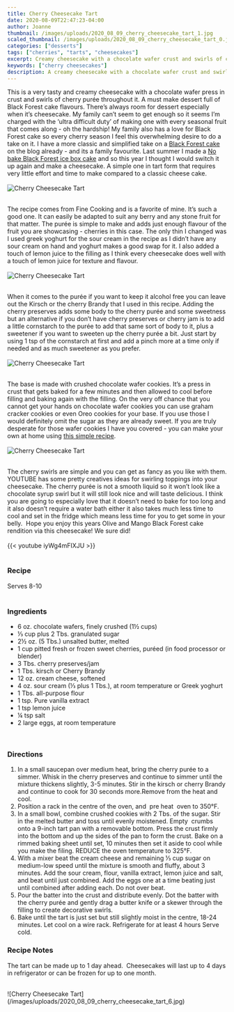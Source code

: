 ```yaml
---
title: Cherry Cheesecake Tart
date: 2020-08-09T22:47:23-04:00
author: Joanne
thumbnail: /images/uploads/2020_08_09_cherry_cheesecake_tart_1.jpg
scaled_thumbnail: /images/uploads/2020_08_09_cherry_cheesecake_tart_0.jpg
categories: ["desserts"]
tags: ["cherries", "tarts", "cheesecakes"]
excerpt: Creamy cheesecake with a chocolate wafer crust and swirls of cherry purée 
keywords: ["cherry cheesecakes"]
description: A creamy cheesecake with a chocolate wafer crust and swirls of cherry purée 
---
```


This is a very tasty and creamy cheesecake with a chocolate wafer press in crust and swirls of cherry purée throughout it. A must make dessert full of Black Forest cake flavours. There’s always room for dessert especially when it’s cheesecake. My family can’t seem to get enough so it seems I’m charged with the ‘ultra difficult duty’ of making one with every seasonal fruit that comes along - oh the hardship! My family also has a love for Black Forest cake so every cherry season I feel this overwhelming desire to do a take on it. I have a more classic and simplified take on a [Black Forest cake](https://www.oliveandmango.com/black-forest-cake/) on the blog already - and its a family favourite. Last summer I made a [No bake Black Forest ice box cake](https://www.oliveandmango.com/no-bake-black-forest-icebox-cake/) and so this year I thought I would switch it up again and make a cheesecake. A simple one in tart form that requires very little effort and time to make compared to a classic cheese cake. 
</br>
</br>
![Cherry Cheesecake Tart](/images/uploads/2020_08_09_cherry_cheesecake_tart_2.jpg)
</br>
</br>

The recipe comes from Fine Cooking and is a favorite of mine. It’s such a good one. It can easily be adapted to suit any berry and any stone fruit for that matter. The purée is simple to make and adds just enough flavour of the fruit you are showcasing - cherries in this case. The only thin I changed was I used greek yoghurt for the sour cream in the recipe as I didn’t have any sour cream on hand and yoghurt makes a good swap for it. I also added a touch of lemon juice to the filling as I think every cheesecake does well with a touch of lemon juice for texture and flavour. 
</br>
</br>
![Cherry Cheesecake Tart](/images/uploads/2020_08_09_cherry_cheesecake_tart_3.jpg)
</br>
</br>

When it comes to the purée if you want to keep it alcohol free you can leave out the Kirsch or the cherry Brandy that I used in this recipe. Adding the cherry preserves adds some body to the cherry purée and some sweetness but an alternative if you don’t have cherry preserves or cherry jam is to add a little cornstarch to the purée to add that same sort of body to it, plus a sweetener if you want to sweeten up the cherry purée a bit. Just start by using 1 tsp of the cornstarch at first and add a pinch more at a time only if needed and as much sweetener as you prefer. 
</br>
</br>
![Cherry Cheesecake Tart](/images/uploads/2020_08_09_cherry_cheesecake_tart_4.jpg)
</br>
</br>

The base is made with crushed chocolate wafer cookies. It’s a press in crust that gets baked for a few minutes and then allowed to cool before filling and baking again with the filling. On the very off chance that you cannot get your hands on chocolate wafer cookies you can use graham cracker cookies or even Oreo cookies for your base. If you use those I would definitely omit the sugar as they are already sweet. If you are truly desperate for those wafer cookies I have you covered - you can make your own at home using [this simple recipe](https://www.oliveandmango.com/chocolate-banoffee-pie/). 
</br>
</br>
![Cherry Cheesecake Tart](/images/uploads/2020_08_09_cherry_cheesecake_tart_5.jpg)
</br>
</br>

The cherry swirls are simple and you can get as fancy as you like with them. YOUTUBE has some pretty creatives ideas for swirling toppings into your cheesecake. The cherry purée is not a smooth liquid so it won’t look like a chocolate syrup swirl but it will still look nice and will taste delicious. I think you are going to especially love that it doesn’t need to bake for too long and it also doesn’t require a water bath either it also takes much less time to cool and set in the fridge which means less time for you to get some in your belly.  Hope you enjoy this years Olive and Mango Black Forest cake rendition via this cheesecake! We sure did! 
</br>
</br>
{{< youtube iyWg4mFIXJU >}}
</br>
</br>

### Recipe
Serves 8-10 
</br>
</br>

### Ingredients

* <span itemprop="recipeIngredient">6 oz. chocolate wafers, finely crushed (1&frac12; cups) </span>
* <span itemprop="recipeIngredient">&frac13; cup plus 2 Tbs. granulated sugar</span>
* <span itemprop="recipeIngredient">2&frac12; oz. (5 Tbs.) unsalted butter, melted</span>
* <span itemprop="recipeIngredient">1 cup pitted fresh or frozen sweet cherries, puréed (in food processor or blender)</span>
* <span itemprop="recipeIngredient">3 Tbs. cherry preserves/jam</span>
* <span itemprop="recipeIngredient">1 Tbs. kirsch or Cherry Brandy </span>
* <span itemprop="recipeIngredient">12 oz. cream cheese, softened</span>
* <span itemprop="recipeIngredient">4 oz. sour cream (&frac13; plus 1 Tbs.), at room temperature or Greek yoghurt </span>
* <span itemprop="recipeIngredient">1 Tbs. all-purpose flour</span>
* <span itemprop="recipeIngredient">1 tsp. Pure vanilla extract</span>
* <span itemprop="recipeIngredient">1 tsp lemon juice </span>
* <span itemprop="recipeIngredient">&frac14; tsp salt</span>
* <span itemprop="recipeIngredient">2 large eggs, at room temperature</span>
</br>

### Directions

1. In a small saucepan over medium heat, bring the cherry purée to a simmer. Whisk in the cherry preserves and continue to simmer until the mixture thickens slightly, 3-5 minutes. Stir in the kirsch or cherry Brandy and continue to cook for 30 seconds more.Remove from the heat and cool.
2. Position a rack in the centre of the oven, and  pre heat  oven to 350°F.
3. In a small bowl, combine crushed cookies with 2 Tbs. of the sugar. Stir in the melted butter and toss until evenly moistened. Empty  crumbs onto a 9-inch tart pan with a removable bottom. Press the crust firmly into the bottom and up the sides of the pan to form the crust. Bake on a rimmed baking sheet until set, 10 minutes then set it aside to cool while you make the filing. REDUCE the oven temperature to 325°F.
4. With a mixer beat the cream cheese and remaining &frac13; cup sugar on medium-low speed until the mixture is smooth and fluffy, about 3 minutes. Add the sour cream, flour, vanilla extract, lemon juice and salt, and beat until just combined. Add the eggs one at a time beating just until combined after adding each. Do not over beat. 
5. Pour the batter into the crust and distribute evenly. Dot the batter with the cherry purée and gently drag a butter knife or a skewer through the filling to create decorative swirls.
6. Bake until the tart is just set but still slightly moist in the centre, 18-24 minutes. Let cool on a wire rack. Refrigerate for at least 4 hours Serve cold. 

### Recipe Notes

The tart can be made up to 1 day ahead.  Cheesecakes will last up to 4 days in refrigerator or can be frozen for up to one month.

</br>
![Cherry Cheesecake Tart](/images/uploads/2020_08_09_cherry_cheesecake_tart_6.jpg)